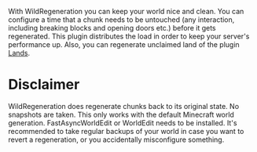 With WildRegeneration you can keep your world nice and clean. You can configure a time that a chunk needs to be untouched (any interaction, including breaking blocks and opening doors etc.) before it gets regenerated. This plugin distributes the load in order to keep your server's performance up. Also, you can regenerate unclaimed land of the plugin [Lands](https://www.spigotmc.org/resources/53313/).

# Disclaimer
WildRegeneration does regenerate chunks back to its original state. No snapshots are taken. This only works with the default Minecraft world generation. FastAsyncWorldEdit or WorldEdit needs to be installed. It's recommended to take regular backups of your world in case you want to revert a regeneration, or you accidentally misconfigure something.